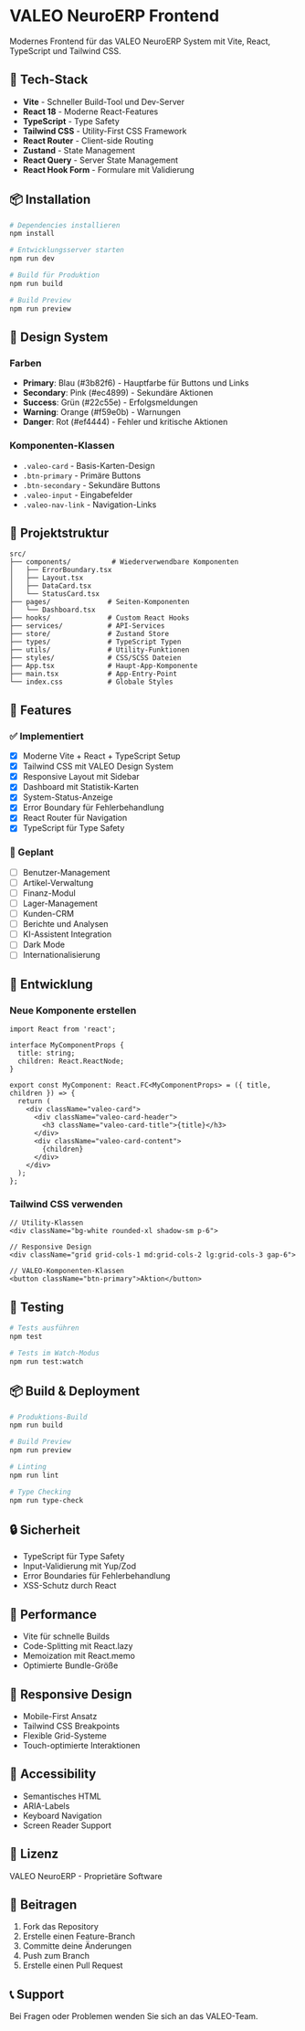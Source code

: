 # VALEO NeuroERP Frontend

Modernes Frontend für das VALEO NeuroERP System mit Vite, React, TypeScript und Tailwind CSS.

## 🚀 Tech-Stack

- **Vite** - Schneller Build-Tool und Dev-Server
- **React 18** - Moderne React-Features
- **TypeScript** - Type Safety
- **Tailwind CSS** - Utility-First CSS Framework
- **React Router** - Client-side Routing
- **Zustand** - State Management
- **React Query** - Server State Management
- **React Hook Form** - Formulare mit Validierung

## 📦 Installation

```bash
# Dependencies installieren
npm install

# Entwicklungsserver starten
npm run dev

# Build für Produktion
npm run build

# Build Preview
npm run preview
```

## 🎨 Design System

### Farben
- **Primary**: Blau (#3b82f6) - Hauptfarbe für Buttons und Links
- **Secondary**: Pink (#ec4899) - Sekundäre Aktionen
- **Success**: Grün (#22c55e) - Erfolgsmeldungen
- **Warning**: Orange (#f59e0b) - Warnungen
- **Danger**: Rot (#ef4444) - Fehler und kritische Aktionen

### Komponenten-Klassen
- `.valeo-card` - Basis-Karten-Design
- `.btn-primary` - Primäre Buttons
- `.btn-secondary` - Sekundäre Buttons
- `.valeo-input` - Eingabefelder
- `.valeo-nav-link` - Navigation-Links

## 📁 Projektstruktur

```
src/
├── components/          # Wiederverwendbare Komponenten
│   ├── ErrorBoundary.tsx
│   ├── Layout.tsx
│   ├── DataCard.tsx
│   └── StatusCard.tsx
├── pages/              # Seiten-Komponenten
│   └── Dashboard.tsx
├── hooks/              # Custom React Hooks
├── services/           # API-Services
├── store/              # Zustand Store
├── types/              # TypeScript Typen
├── utils/              # Utility-Funktionen
├── styles/             # CSS/SCSS Dateien
├── App.tsx             # Haupt-App-Komponente
├── main.tsx            # App-Entry-Point
└── index.css           # Globale Styles
```

## 🎯 Features

### ✅ Implementiert
- [x] Moderne Vite + React + TypeScript Setup
- [x] Tailwind CSS mit VALEO Design System
- [x] Responsive Layout mit Sidebar
- [x] Dashboard mit Statistik-Karten
- [x] System-Status-Anzeige
- [x] Error Boundary für Fehlerbehandlung
- [x] React Router für Navigation
- [x] TypeScript für Type Safety

### 🚧 Geplant
- [ ] Benutzer-Management
- [ ] Artikel-Verwaltung
- [ ] Finanz-Modul
- [ ] Lager-Management
- [ ] Kunden-CRM
- [ ] Berichte und Analysen
- [ ] KI-Assistent Integration
- [ ] Dark Mode
- [ ] Internationalisierung

## 🔧 Entwicklung

### Neue Komponente erstellen
```tsx
import React from 'react';

interface MyComponentProps {
  title: string;
  children: React.ReactNode;
}

export const MyComponent: React.FC<MyComponentProps> = ({ title, children }) => {
  return (
    <div className="valeo-card">
      <div className="valeo-card-header">
        <h3 className="valeo-card-title">{title}</h3>
      </div>
      <div className="valeo-card-content">
        {children}
      </div>
    </div>
  );
};
```

### Tailwind CSS verwenden
```tsx
// Utility-Klassen
<div className="bg-white rounded-xl shadow-sm p-6">

// Responsive Design
<div className="grid grid-cols-1 md:grid-cols-2 lg:grid-cols-3 gap-6">

// VALEO-Komponenten-Klassen
<button className="btn-primary">Aktion</button>
```

## 🧪 Testing

```bash
# Tests ausführen
npm test

# Tests im Watch-Modus
npm run test:watch
```

## 📦 Build & Deployment

```bash
# Produktions-Build
npm run build

# Build Preview
npm run preview

# Linting
npm run lint

# Type Checking
npm run type-check
```

## 🔒 Sicherheit

- TypeScript für Type Safety
- Input-Validierung mit Yup/Zod
- Error Boundaries für Fehlerbehandlung
- XSS-Schutz durch React

## 🚀 Performance

- Vite für schnelle Builds
- Code-Splitting mit React.lazy
- Memoization mit React.memo
- Optimierte Bundle-Größe

## 📱 Responsive Design

- Mobile-First Ansatz
- Tailwind CSS Breakpoints
- Flexible Grid-Systeme
- Touch-optimierte Interaktionen

## 🎨 Accessibility

- Semantisches HTML
- ARIA-Labels
- Keyboard Navigation
- Screen Reader Support

## 📄 Lizenz

VALEO NeuroERP - Proprietäre Software

## 🤝 Beitragen

1. Fork das Repository
2. Erstelle einen Feature-Branch
3. Committe deine Änderungen
4. Push zum Branch
5. Erstelle einen Pull Request

## 📞 Support

Bei Fragen oder Problemen wenden Sie sich an das VALEO-Team.
